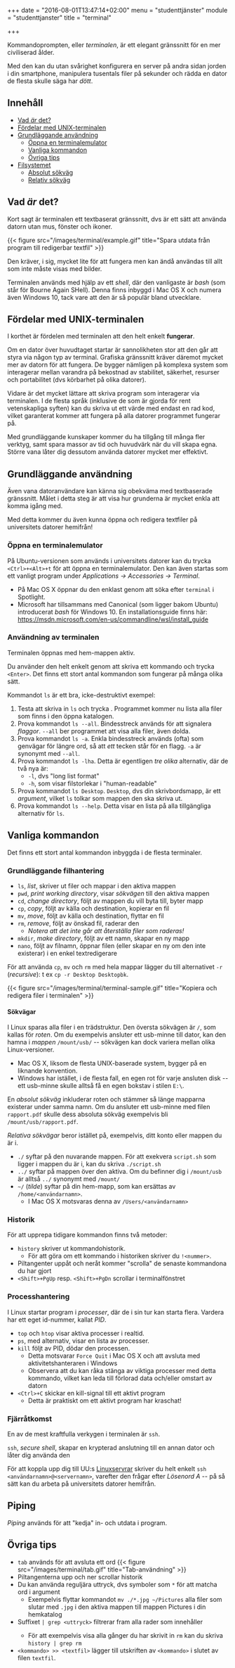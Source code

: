+++
date = "2016-08-01T13:47:14+02:00"
menu = "studenttjänster"
module = "studenttjanster"
title = "terminal"

+++

Kommandoprompten, eller *terminalen*, är ett elegant gränssnitt för en mer civiliserad ålder.

Med den kan du utan svårighet konfigurera en server på andra sidan jorden i din smartphone, manipulera tusentals filer på sekunder och rädda en dator de flesta skulle säga har *dött*.


## Innehåll

- [Vad *är* det?](#vad-är-det)
- [Fördelar med UNIX-terminalen](#fördelar-med-unix-terminalen)
- [Grundläggande användning](#grundläggande-användning)
    + [Öppna en terminalemulator](#öppna-en-terminalemulator)
    + [Vanliga kommandon](#vanliga-kommandon)
    + [Övriga tips](#övriga-tips)
- [Filsystemet](#filsystemet)
    + [Absolut sökväg](#absolut-sökväg)
    + [Relativ sökväg](#relativ-sökväg)


## Vad *är* det?


Kort sagt är terminalen ett textbaserat gränssnitt, dvs är ett sätt att använda datorn utan mus, fönster och ikoner.

{{< figure src="/images/terminal/example.gif" title="Spara utdata från program till redigerbar textfil" >}}

Den kräver, i sig, mycket lite för att fungera men kan ändå användas till allt som inte måste visas med bilder.

Terminalen används med hjälp av ett *shell*, där den vanligaste är *bash* (som står för Bourne Again SHell). Denna finns inbyggd i Mac OS X och numera även Windows 10, tack vare att den är så populär bland utvecklare.

## Fördelar med UNIX-terminalen

I korthet är fördelen med terminalen att den helt enkelt **fungerar**. 

Om en dator över huvudtaget startar är sannolikheten stor att den går att styra via någon typ av terminal.
Grafiska gränssnitt kräver däremot mycket mer av datorn för att fungera. De bygger nämligen på komplexa system som interagerar mellan varandra på bekostnad av stabilitet, säkerhet, resurser och portabilitet (dvs körbarhet på olika datorer).

Vidare är det mycket lättare att skriva program som interagerar via terminalen. I de flesta språk (inklusive de som är gjorda för rent vetenskapliga syften) kan du skriva ut ett värde med endast en rad kod, vilket garanterat kommer att fungera på alla datorer programmet fungerar på.

Med grundläggande kunskaper kommer du ha tillgång till många fler verktyg, samt spara massor av tid och huvudvärk när du vill skapa egna. Större vana låter dig dessutom använda datorer mycket mer effektivt.

## Grundläggande användning

Även vana datoranvändare kan känna sig obekväma med textbaserade gränssnitt. Målet i detta steg är att visa hur grunderna är mycket enkla att komma igång med.

Med detta kommer du även kunna öppna och redigera textfiler på universitets datorer hemifrån!

### Öppna en terminalemulator

På Ubuntu-versionen som används i universitets datorer kan du trycka `<Ctrl>+<Alt>+t` för att öppna en terminalemulator. Den kan även startas som ett vanligt program under *Applications -> Accessories -> Terminal*.

+ På Mac OS X öppnar du den enklast genom att söka efter `terminal` i Spotlight.
+ Microsoft har tillsammans med Canonical (som ligger bakom Ubuntu) introducerat *bash* för Windows 10. En installationsguide finns här: https://msdn.microsoft.com/en-us/commandline/wsl/install_guide


### Användning av terminalen

Terminalen öppnas med hem-mappen aktiv.

Du använder den helt enkelt genom att skriva ett kommando och trycka `<Enter>`.
Det finns ett stort antal kommandon som fungerar på många olika sätt.

Kommandot `ls` är ett bra, icke-destruktivt exempel:

1. Testa att skriva in `ls` och trycka <Enter>. Programmet kommer nu lista alla filer som finns i den öppna katalogen.
2. Prova kommandot `ls --all`. Bindesstreck används för att signalera *flaggor*. `--all` ber programmet att visa alla filer, även dolda.
3. Prova kommandot `ls -a`. Enkla bindesstreck används (ofta) som genvägar för längre ord, så att *ett* tecken står för en flagg. `-a` är synonymt med `--all`.
4. Prova kommandot `ls -lha`. Detta är egentligen *tre olika* alternativ, där de två nya är:
    + `-l`, dvs "long list format"
    + `-h`, som visar filstorlekar i "human-readable"
5. Prova kommandot `ls Desktop`. `Desktop`, dvs din skrivbordsmapp, är ett *argument*, vilket `ls` tolkar som mappen den ska skriva ut.
6. Prova kommandot `ls --help`. Detta visar en lista på alla tillgängliga alternativ för `ls`.


## Vanliga kommandon

Det finns ett stort antal kommandon inbyggda i de flesta terminaler.

### Grundläggande filhantering

+ `ls`, *list*, skriver ut filer och mappar i den aktiva mappen
+ `pwd`, *print working directory*, visar *sökvägen* till den aktiva mappen
+ `cd`, *change directory*, följt av mappen du vill byta till, byter mapp
+ `cp`, *copy*, följt av källa och destination, kopierar en fil
+ `mv`, *move*, följt av källa och destination, flyttar en fil
+ `rm`, *remove*, följt av önskad fil, raderar den
    - *Notera att det inte går att återställa filer som raderas!*
+ `mkdir`, *make directory*, följt av ett namn, skapar en ny mapp
+ `nano`, följt av filnamn, öppnar filen (eller skapar en ny om den inte existerar) i en enkel textredigerare

För att använda `cp`, `mv` och `rm` med hela mappar lägger du till alternativet `-r` (*recursive*): t ex `cp -r Desktop Desktopbk`.

{{< figure src="/images/terminal/terminal-sample.gif" title="Kopiera och redigera filer i terminalen" >}}

#### Sökvägar

I Linux sparas alla filer i en trädstruktur. Den översta sökvägen är `/`, som kallas för *roten*. Om du exempelvis ansluter ett usb-minne till dator, kan den hamna i *mappen* `/mount/usb/` -- sökvägen kan dock variera mellan olika Linux-versioner.

+ Mac OS X, liksom de flesta UNIX-baserade system, bygger på en liknande konvention.
+ Windows har istället, i de flesta fall, en egen rot för varje ansluten disk -- ett usb-minne skulle alltså få en egen bokstav i stilen `E:\`.

En *absolut sökväg* inkluderar roten och stämmer så länge mapparna existerar under samma namn. Om du ansluter ett usb-minne med filen `rapport.pdf` skulle dess absoluta sökväg exempelvis bli `/mount/usb/rapport.pdf`.

*Relativa sökvägar* beror istället på, exempelvis, ditt konto eller mappen du är i.

+ `./` syftar på den nuvarande mappen. För att exekvera `script.sh` som ligger i mappen du är i, kan du skriva `./script.sh`
+ `../` syftar på mappen över den aktiva. Om du befinner dig i `/mount/usb` är alltså `../` synonymt med `/mount/`
+ `~/` (*tilde*) syftar på din hem-mapp, som kan ersättas av `/home/<användarnamn>`.
    - I Mac OS X motsvaras denna av `/Users/<användarnamn>`


### Historik

För att upprepa tidigare kommandon finns två metoder:

+ `history` skriver ut kommandohistorik.
    - För att göra om ett kommando i historiken skriver du `!<nummer>`.
+ Piltangenter uppåt och neråt kommer "scrolla" de senaste kommandona du har gjort
+ `<Shift>+PgUp` resp. `<Shift>+PgDn` scrollar i terminalfönstret


### Processhantering

I Linux startar program i *processer*, där de i sin tur kan starta flera. Vardera har ett eget id-nummer, kallat *PID*.

+ `top` och `htop` visar aktiva processer i realtid.
+ `ps`, med alternativ, visar en lista av processer.
+ `kill` följt av PID, dödar den processen.
    - Detta motsvarar `Force Quit` i Mac OS X och att avsluta med aktivitetshanteraren i Windows
    - Observera att du kan råka stänga av viktiga processer med detta kommando, vilket kan leda till förlorad data och/eller omstart av datorn
+ `<Ctrl>+C` skickar en kill-signal till ett aktivt program
    - Detta är praktiskt om ett aktivt program har kraschat!


### Fjärråtkomst

En av de mest kraftfulla verkygen i terminalen är `ssh`.

`ssh`, *secure shell*, skapar en krypterad anslutning till en annan dator och låter dig använda den

För att koppla upp dig till UU:s [Linuxservrar](http://www.it.uu.se/datordrift/maskinpark/linux) skriver du helt enkelt `ssh <användarnamn>@<servernamn>`, varefter den frågar efter *Lösenord A* -- på så sätt kan du arbeta på universitets datorer hemifrån.


## Piping

*Piping* används för att "kedja" in- och utdata i program. 


## Övriga tips

+ `tab` används för att avsluta ett ord
    {{< figure src="/images/terminal/tab.gif" title="Tab-användning" >}}
+ Piltangenterna upp och ner scrollar historik
+ Du kan använda reguljära uttryck, dvs symboler som `*` för att matcha ord i argument
    - Exempelvis flyttar kommandot `mv ./*.jpg ~/Pictures` alla filer som slutar med `.jpg` i den aktiva mappen till mappen Pictures i din hemkatalog
+ Suffixet `| grep <uttryck>` filtrerar fram alla rader som innehåller <uttryck>
    - För att exempelvis visa alla gånger du har skrivit in `rm` kan du skriva `history | grep rm`
+ `<kommando> >> <textfil>` lägger till utskriften av `<kommando>` i slutet av filen `textfil`.



